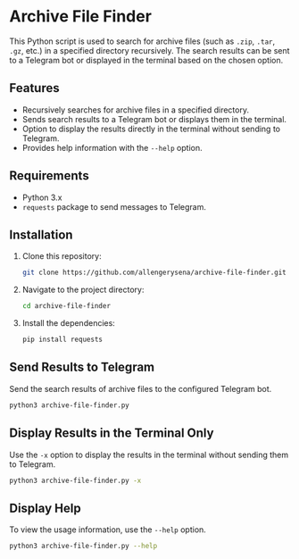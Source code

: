 # Archive File Finder

This Python script is used to search for archive files (such as `.zip`, `.tar`, `.gz`, etc.) in a specified directory recursively. The search results can be sent to a Telegram bot or displayed in the terminal based on the chosen option.

## Features
- Recursively searches for archive files in a specified directory.
- Sends search results to a Telegram bot or displays them in the terminal.
- Option to display the results directly in the terminal without sending to Telegram.
- Provides help information with the `--help` option.

## Requirements
- Python 3.x
- `requests` package to send messages to Telegram.

## Installation
1. Clone this repository:
    ```bash
    git clone https://github.com/allengerysena/archive-file-finder.git
    ```
2. Navigate to the project directory:
    ```bash
    cd archive-file-finder
    ```
3. Install the dependencies:
    ```bash
    pip install requests
    ```

## Send Results to Telegram
Send the search results of archive files to the configured Telegram bot.
```bash
python3 archive-file-finder.py
```

## Display Results in the Terminal Only
Use the `-x` option to display the results in the terminal without sending them to Telegram.
```bash
python3 archive-file-finder.py -x
```

## Display Help
To view the usage information, use the `--help` option.
```bash
python3 archive-file-finder.py --help
```

